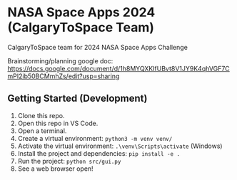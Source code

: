 # NASA Space Apps 2024 (CalgaryToSpace Team)
CalgaryToSpace team for 2024 NASA Space Apps Challenge

Brainstorming/planning google doc:
https://docs.google.com/document/d/1h8MYQXKIfUBvt8V1JY9K4qhVGF7CmPI2ib50BCMmhZs/edit?usp=sharing

## Getting Started (Development)
1. Clone this repo.
2. Open this repo in VS Code.
3. Open a terminal.
4. Create a virtual environment: `python3 -m venv venv/`
5. Activate the virtual environment: `.\venv\Scripts\activate` (Windows)
6. Install the project and dependencies: `pip install -e .`
7. Run the project: `python src/gui.py`
8. See a web browser open!
